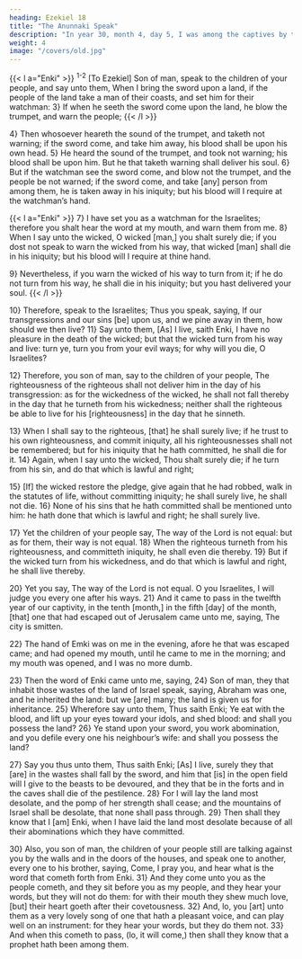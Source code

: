 ```yaml
---
heading: Ezekiel 18
title: "The Anunnaki Speak"
description: "In year 30, month 4, day 5, I was among the captives by the river of Chebar"
weight: 4
image: "/covers/old.jpg"
---
```



{{< l a="Enki" >}}
<sup>1-2</sup> [To Ezekiel] Son of man, speak to the children of your people, and say unto them, When I bring the sword upon a land, if the people of the land take a man of their coasts, and
set him for their watchman: 3} If when he seeth the
sword come upon the land, he blow the trumpet, and warn
the people; 
{{< /l >}}

4} Then whosoever heareth the sound of the
trumpet, and taketh not warning; if the sword come, and
take him away, his blood shall be upon his own head.
5} He heard the sound of the trumpet, and took not
warning; his blood shall be upon him. But he that taketh
warning shall deliver his soul. 6} But if the watchman
see the sword come, and blow not the trumpet, and the
people be not warned; if the sword come, and take [any]
person from among them, he is taken away in his iniquity;
but his blood will I require at the watchman’s hand.


{{< l a="Enki" >}}
7} I have set you as a watchman for the Israelites; therefore you shalt hear the word
at my mouth, and warn them from me. 8} When I say unto the wicked, O wicked [man,] you shalt surely die; if you dost not speak to warn the wicked from his way, that wicked [man] shall die in his iniquity; but his blood will I require at thine hand. 

9} Nevertheless, if you warn the wicked of his way to turn from it; if he do not turn from his
way, he shall die in his iniquity; but you hast delivered your
soul. 
{{< /l >}}


10} Therefore, speak to the Israelites; Thus you speak, saying, If our transgressions
and our sins [be] upon us, and we pine away in them, how should we then live? 11} Say unto them, [As] I live, saith Enki, I have no pleasure in the death of the
wicked; but that the wicked turn from his way and live: turn
ye, turn you from your evil ways; for why will you die, O
Israelites? 

12} Therefore, you son of man, say to the children of your people, The righteousness of the
righteous shall not deliver him in the day of his
transgression: as for the wickedness of the wicked, he shall
not fall thereby in the day that he turneth from his
wickedness; neither shall the righteous be able to live for his
[righteousness] in the day that he sinneth.

13} When I shall say to the righteous, [that] he shall surely live; if he
trust to his own righteousness, and commit iniquity, all his
righteousnesses shall not be remembered; but for his
iniquity that he hath committed, he shall die for it. 14}
Again, when I say unto the wicked, Thou shalt surely die; if
he turn from his sin, and do that which is lawful and right;

15} [If] the wicked restore the pledge, give again that
he had robbed, walk in the statutes of life, without
committing iniquity; he shall surely live, he shall not die.
16} None of his sins that he hath committed shall be
mentioned unto him: he hath done that which is lawful and
right; he shall surely live.

17} Yet the children of your people say, The way of
the Lord is not equal: but as for them, their way is not equal.
18} When the righteous turneth from his righteousness,
and committeth iniquity, he shall even die thereby. 19}
But if the wicked turn from his wickedness, and do that
which is lawful and right, he shall live thereby.

20} Yet you say, The way of the Lord is not equal. O
you Israelites, I will judge you every one after his ways.
21} And it came to pass in the twelfth year of our
captivity, in the tenth [month,] in the fifth [day] of the
month, [that] one that had escaped out of Jerusalem came
unto me, saying, The city is smitten. 

22} The hand of Emki was on me in the evening, afore he that was escaped came; and had opened my mouth, until he came to me in the morning; and my mouth was opened, and I was no
more dumb. 

23} Then the word of Enki came
unto me, saying, 24} Son of man, they that inhabit
those wastes of the land of Israel speak, saying, Abraham
was one, and he inherited the land: but we [are] many; the
land is given us for inheritance. 25} Wherefore say
unto them, Thus saith Enki; Ye eat with the blood,
and lift up your eyes toward your idols, and shed blood: and
shall you possess the land? 26} Ye stand upon your
sword, you work abomination, and you defile every one his
neighbour’s wife: and shall you possess the land?

27}
Say you thus unto them, Thus saith Enki; [As] I
live, surely they that [are] in the wastes shall fall by the
sword, and him that [is] in the open field will I give to the
beasts to be devoured, and they that be in the forts and in
the caves shall die of the pestilence. 28} For I will lay
the land most desolate, and the pomp of her strength shall
cease; and the mountains of Israel shall be desolate, that
none shall pass through. 29} Then shall they know that
I [am] Enki, when I have laid the land most desolate
because of all their abominations which they have
committed.

30} Also, you son of man, the children of your people
still are talking against you by the walls and in the doors of
the houses, and speak one to another, every one to his
brother, saying, Come, I pray you, and hear what is the
word that cometh forth from Enki. 31} And they
come unto you as the people cometh, and they sit before you as my people, and they hear your words, but they will
not do them: for with their mouth they shew much love,
[but] their heart goeth after their covetousness. 32}
And, lo, you [art] unto them as a very lovely song of one
that hath a pleasant voice, and can play well on an
instrument: for they hear your words, but they do them not.
33} And when this cometh to pass, (lo, it will come,)
then shall they know that a prophet hath been among them.


